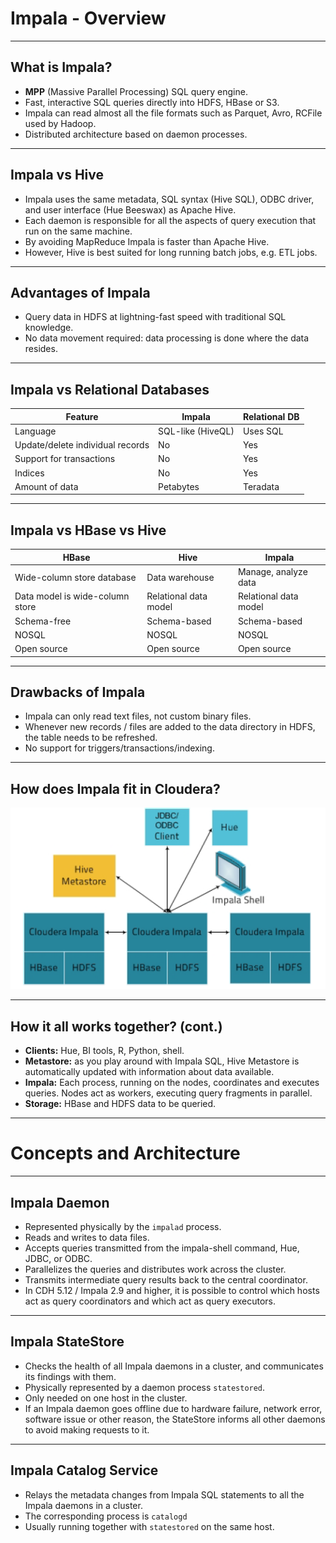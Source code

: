 # Impala - Overview

---
## What is Impala?

- **MPP** (Massive Parallel Processing) SQL query engine.
- Fast, interactive SQL queries directly into HDFS, HBase or S3.
- Impala can read almost all the file formats such as Parquet, Avro, RCFile used by Hadoop.
- Distributed architecture based on daemon processes.

---
## Impala vs Hive
- Impala uses the same metadata, SQL syntax (Hive SQL), ODBC driver, and user interface (Hue Beeswax) as Apache Hive.
- Each daemon is responsible for all the aspects of query execution that run on the same machine.
- By avoiding MapReduce Impala is faster than Apache Hive.
- However, Hive is best suited for long running batch jobs, e.g. ETL jobs.

---
## Advantages of Impala
- Query data in HDFS at lightning-fast speed with traditional SQL knowledge.
- No data movement required: data processing is done where the data resides.

---
## Impala vs Relational Databases

| Feature | Impala | Relational DB |
|---------------------|---------------------|---------------------|
| Language | SQL-like (HiveQL)| Uses SQL|
| Update/delete individual records| No | Yes |
| Support for transactions | No | Yes |
| Indices | No | Yes |
| Amount of data | Petabytes | Teradata |

---
## Impala vs HBase vs Hive
|HBase | Hive | Impala |
|---------------------|---------------------|---------------------|
| Wide-column store database | Data warehouse | Manage, analyze data |
| Data model is wide-column store| Relational data model | Relational data model|
|Schema-free| Schema-based | Schema-based|
| NOSQL | NOSQL | NOSQL |
| Open source | Open source | Open source |


---
## Drawbacks of Impala
- Impala can only read text files, not custom binary files.
- Whenever new records / files are added to the data directory in HDFS, the table needs to be refreshed.
- No support for triggers/transactions/indexing.


---
## How does Impala fit in Cloudera?

<p align="center">
<img src="./img/cdh.png">
</p>

---
## How it all works together? (cont.)
- **Clients:** Hue, BI tools, R, Python, shell.
- **Metastore:** as you play around with Impala SQL, Hive Metastore is automatically updated with information about data available.
- **Impala:** Each process, running on the nodes, coordinates and executes queries. Nodes act as workers, executing query fragments in parallel. 
- **Storage:** HBase and HDFS data to be queried.

---
# Concepts and Architecture

---
## Impala Daemon
- Represented physically by the `impalad` process.
- Reads and writes to data files.
- Accepts queries transmitted from the impala-shell command, Hue, JDBC, or ODBC.
- Parallelizes the queries and distributes work across the cluster.
- Transmits intermediate query results back to the central coordinator.
- In CDH 5.12 / Impala 2.9 and higher, it is possible to control which hosts act as query coordinators and which act as query executors.

---
## Impala StateStore
- Checks the health of all Impala daemons in a cluster, and communicates its findings with them.
- Physically represented by a daemon process `statestored`.
- Only needed on one host in the cluster.
- If an Impala daemon goes offline due to hardware failure, network error, software issue or other reason, the StateStore informs all other daemons to avoid making requests to it.

---
## Impala Catalog Service
- Relays the metadata changes from Impala SQL statements to all the Impala daemons in a cluster.
- The corresponding process is `catalogd`
- Usually running together with `statestored` on the same host.


